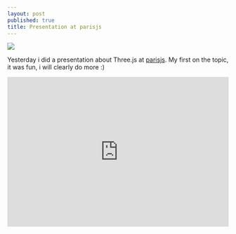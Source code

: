 ```yaml
---
layout: post
published: true
title: Presentation at parisjs
---
```



<a target='_blank' title='yfrog.com - Image And Video Hosting' href='http://yfrog.com/kg1g6rtj'><img class="right" src='http://a.yfrog.com/img736/5082/1g6rt.th.jpg' border='0'/></a>

Yesterday i did a presentation about Three.js at [parisjs](http://parisjs.org). My first
on the topic, it was fun, i will clearly do more :) 


<center>
	<iframe src="https://docs.google.com/present/view?id=dhng4bgf_71c9txhrdb" frameborder="0" width="100%" height="342"></iframe>
</center>

